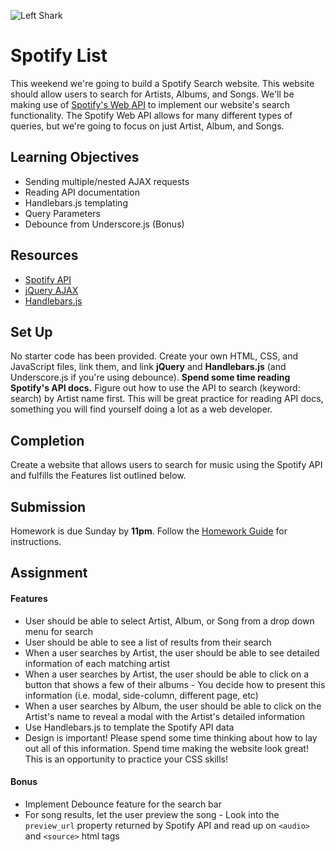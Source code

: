 ![Left Shark](https://i.giphy.com/aUs3EKOdlovgQ.gif)

# Spotify List

This weekend we're going to build a Spotify Search website. This website should allow users to search for Artists, Albums, and Songs. We'll be making use of [Spotify's Web API](https://developer.spotify.com/web-api/endpoint-reference/) to implement our website's search functionality. The Spotify Web API allows for many different types of queries, but we're going to focus on just Artist, Album, and Songs.

## Learning Objectives

* Sending multiple/nested AJAX requests
* Reading API documentation
* Handlebars.js templating
* Query Parameters
* Debounce from Underscore.js (Bonus)

## Resources

* [Spotify API](https://developer.spotify.com/web-api/endpoint-reference/)
* [jQuery AJAX](http://api.jquery.com/jquery.ajax/)
* [Handlebars.js](http://handlebarsjs.com/)

## Set Up

No starter code has been provided. Create your own HTML, CSS, and JavaScript files, link them, and link **jQuery** and **Handlebars.js** (and Underscore.js if you're using debounce). **Spend some time reading Spotify's API docs.** Figure out how to use the API to search (keyword: search) by Artist name first. This will be great practice for reading API docs, something you will find yourself doing a lot as a web developer.

## Completion

Create a website that allows users to search for music using the Spotify API and fulfills the Features list outlined below.

## Submission

Homework is due Sunday by **11pm**. Follow the [Homework Guide](https://git.generalassemb.ly/nyc-wdi-fisher/student-resources/blob/master/homework-guide.md) for instructions.

## Assignment

#### Features

* User should be able to select Artist, Album, or Song from a drop down menu for search
* User should be able to see a list of results from their search
* When a user searches by Artist, the user should be able to see detailed information of each matching artist
* When a user searches by Artist, the user should be able to click on a button that shows a few of their albums - You decide how to present this information (i.e. modal, side-column, different page, etc)
* When a user searches by Album, the user should be able to click on the Artist's name to reveal a modal with the Artist's detailed information
* Use Handlebars.js to template the Spotify API data
* Design is important! Please spend some time thinking about how to lay out all of this information. Spend time making the website look great! This is an opportunity to practice your CSS skills!

#### Bonus

* Implement Debounce feature for the search bar
* For song results, let the user preview the song - Look into the `preview_url` property returned by Spotify API and read up on `<audio>` and `<source>` html tags



